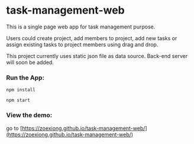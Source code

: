 # task-management-web

This is a single page web app for task management purpose.

Users could create project, add members to project, add new tasks or assign existing tasks to project members using drag and drop.

This project currently uses static json file as data source. Back-end server will soon be added.

### Run the App:
`npm install`

`npm start`

### View the demo:
go to [https://zoexiong.github.io/task-management-web/](https://zoexiong.github.io/task-management-web/)
